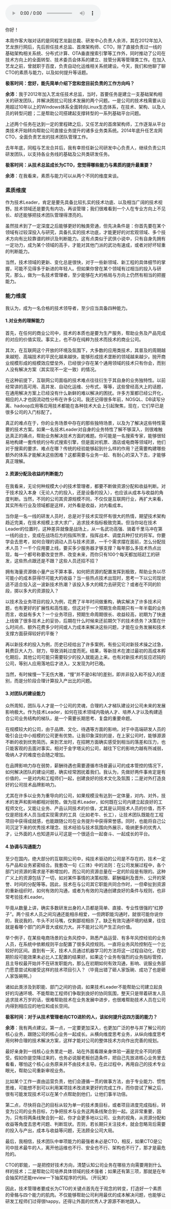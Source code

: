 <audio title="大咖对话 _ 余沛：进阶CTO必备的素质与能力" src="https://static001.geekbang.org/resource/audio/96/de/96066b430c7736d5e1062d3003af72de.mp3" controls="controls"></audio> 
<p>你好！</p><p>本周作客大咖对话的是同程艺龙副总裁、研发中心负责人余沛，其在2012年加入艺龙旅行网后，先后担任技术总监、首席架构师、CTO，除了直接负责过一线的基础架构相关系统、分布式计算、OTA垂直搜索引擎等工作外，同时推动了公司在技术方向上的全面转型、技术委员会体系的建立、技管分离等管理类工作。在加入艺龙之前，曾就职于百度，负责自动化运维相关系统建设。今天，我们和他聊了聊CTO的素质与能力，以及如何提升等话题。</p><p><strong>极客时间：您好，能先简单介绍下您和您目前负责的工作方向吗？</strong></p><p><strong>余沛</strong>：我于2012年加入艺龙任技术总监，当时，首要任务是建立一支基础架构相关的研发团队，并解决困扰公司技术发展的两个问题。一是公司的技术栈需要从沿用超过10年以上的Windows体系全面转向Linux生态体系，在技术、架构、以及人员的转型问题；二是帮助公司搭建起支撑转型的一系列基础平台问题。</p><p>上述两个任务在达到一定的里程碑之后，又任艺龙的首席架构师，工作逐渐从平台类技术开始转向帮助公司直接业务提升的诸多业务类系统。2014年底升任艺龙网CTO，全面负责艺龙的技术团队管理工作。</p><p>去年年底，同程与艺龙合并后，我有幸担任新公司研发中心负责人，继续负责公共研发团队，以支持各业务线的基础及公共类研发任务。</p><!-- [[[read_end]]] --><p><strong>极客时间：从技术总监成长为CTO，您觉得哪些能力与素质的提升最重要？</strong></p><p><strong>余沛</strong>：在我看来，素质与能力可以从两个不同的维度来谈。</p><h3>素质维度</h3><p>作为技术Leader，肯定是要先具备比较扎实的技术功底、以及相当广阔的技术视野。技术领域还是要先有内功，再谈管理；我们很难看到一个人在专业方向上不见长、却还能够把技术团队管理得漂亮的。</p><p>虽然技术到了一定深度之后能够更好的触类旁通，但先决条件是：你首先要在某个领域有过较深投入与研究，具备扎实的技术功底，才能更好的对宏观领域、多个技术方向有比较靠谱的辨识及判断能力。这有点类似于武侠小说中，只有自身先拥有一定功力，成为某个领域的高手，才能对其他门派的武功有速成，或者对好坏轻重的判断能力。</p><p>当然，技术领域的更新、变化总是很快，对于一些新领域、新工程的具体细节的掌握，可能不见得多于新进的年轻人。但如果你曾在某个领域有过相当的投入与研究，那么，做为一名技术管理者，至少能够在大的格局与方向上仍然有相当的把握能力。</p><h3>能力维度</h3><p>我认为，成为一名合格的技术领导者，至少应当具备四种能力。</p><h4>1.对业务的理解能力</h4><p>首先，在任何的商业公司中，技术的本质也是要为生产服务，帮助业务及产品完成的对应的价值实现。事实上，也不存在纯粹为技术而技术的商业公司。</p><p>其次，在互联网这个开放的环境及氛围下，大多数的应用类技术，其普及的周期越来越短、高端技术的平民化越来越快，能够形成技术垄断的领域越来越少。抛开商业规模形成的规模效应壁垒外，已经很少存在某个通用领域的技术只有你会，而别人没有解决方案（其实现不一定一致）的情况。</p><p>在这种前提下，互联网公司面临的技术难点往往衍生于其自身的业务独特性。以前经常讲的高可用、高并发、自动化运维、分布式，等等，这些曾经高大上的话题，在通用解决方案上已经没有什么新鲜的难以解决的困扰。许多方案都已经公开化，相应的人才也因流动性分布在许多公司。我还记得很多年前，NOSQL、DB读写分离、hadoop应用等应用技术都能在各种技术大会上引起聚焦，现在，它们早已是很多公司的入门标配了。</p><p>真正的难点在于，你的业务场景中存在的那些独特场景，以及为了解决这些特性需要的技术方案。如果一名技术Leader对自身的业务特性了解不够深入，则很难触达真正的痛点，帮助业务解决技术方面的难题。你可能是一名搜索专家，能够很轻易地构建一套传统的分布式搜索引擎，但是面对机票、酒店或电商等领域时，他们对于搜索的要求、难点在哪？传统的经验能够起到什么样的作用？还需要构建哪些额外的体系才能解决这些困难？这都需要与业务一起、有耐心的深入下去，才能够真正理解。</p><h4>2.资源分配及收益的判断能力</h4><p>在我看来，无论何种规模大小的技术管理者，都要不断做资源分配和收益判断。对于技术投入本身（无论人力的投入，还是设备的投入），也应该从成本与收益的角度判断。当然，不同的公司其资源规模不同，不仅仅是互联网行业，再扩大来看，其实所有行业及领域都是这样，对外看是收益，对内看成本。</p><p>当你是一名一线的研发人员时，总是对于技术实现怀有很大的热情，期望技术架构趋近完美，在技术规模上求大求广，追求技术指标极致完美。但当你站在技术Leader的位置时，这种差异就像是战场上，从一名武功高强、骑着千里马冲在第一线的战士，变成在战场后方的指挥所里，指挥战术、调度兵种打仗的将军。你要学会去思考，如何合理的调动人员与技术资源，一千个需求摆在面前，怎么分配技术人员？一千个应用要上线，要买多少服务器才够支撑？每年那么多技术热点出现，每一个都号称要改变世界、改变未来，而你只有100个每天都加班赶工的研发，这些热点跟还是不跟？这些人员还招不招？</p><p>拥有海量资源做小量产出不算本事，如何把资源的配置发挥到极致，帮助业务以尽可能小的成本获得尽可能大的收益？当一些热点技术出现时，思考一下以公司现状适不适合投入这一波新技术热潮？该投入多大的精力去研究它？或者在不同的阶段，掷以多大的资源投入？</p><p>以技术及业务项目的投入为例，花费了半年时间做重构，确实解决了许多技术问题，也有更好的扩展性和高性能，但这对于一个预期生命周期只有一年半载的业务而言，收益有多大？一个业务项目，预期生命周期很长、收益较高，初期为了快速上线做了很多技术上的妥协，后期在什么时候来还前期欠下的技术债务？决策在什么时间点、额外花费多少时间或人力成本来解决这些问题，才能在业务发展和技术支撑方面获得较好的平衡？</p><p>再以新技术的投入为例，历史已经给出了许多案例，有些公司对新技术操之过急，耗费巨大人力、财力，导致消耗过度而死。结果，等新技术在渡过最初的高成本孵化期后，其他公司可能只需要较少的投入就能追上来。也有对新技术的反应迟钝的公司，等别人应用落地后才进入，又发现为时已晚。</p><p>当然，有时候慢一下无伤大雅，“慢”并不是0和1的差别，即并非投入和不投入的差别，而是分阶段合理计算投入产出比的问题。</p><h4>3.对团队的建设能力</h4><p>众所周知，团队与人才是一个公司的灵魂，合理的人才梯队建设对公司未来的发展影响极大。作为技术Leader，如何在技术领域内吸纳人才、培养人才以及构建适合公司业务结构的梯队，是一个需要长期思考、复盘的重要命题。</p><p>在规模较大的公司，由于品牌、文化、待遇等方面的影响，对于中高端研发人员的吸引会比中小规模的公司更有优势。让我印象深刻的是，在上家公司时，能够源源不断的收到优势简历。来到艺龙时，在招聘方面确实感受到相当的落差和压力，也只能客观的去面对事实。相对于金字塔尖的公司，越往下它的影响力越有所减弱，吸纳人才的难度也会随之增加。</p><p>在品牌影响力存在弱势，薪酬待遇也需要遵循市场普遍认可的成本管控的情况下，如何解决团队的建设问题，确实经常困扰着我们。我认为，先做好两件事肯定是有价值的，一是对内和工程师们一起，创建良好的技术文化及氛围；二是对外打造良好的公司技术品牌影响力。</p><p>尤其在许多以业务为重导向的公司，如果规模没有达到一定体量，对内、对外，技术的发声和影响都相对弱势。做为技术Leader，如何既在公司内建立起良好的工程师文化，又能让业务、产品认同技术的价值，尤其是认同技术人员的价值，而不仅是把技术人员当成实现需求的工具（比如老牛、长工），让技术团队既能在工程项目中获得成就感，也能跟随公司在业务提升中获得荣誉感。同时，也能将自己公司沉淀下来的优秀技术理念、技术经验与技术氛围向外展示，吸纳更多的优秀人才，让外面的人也知道并认可这是一个很适合一起奋斗、一起成长的平台。</p><h4>4.协调与沟通能力</h4><p>至少在国内，绝大部分的互联网公司中，纯技术驱动的公司是不存在的，技术一定与产品和业务紧密结合。我套改一句《三体》中的法则：在公司发展过程中，各个部门对资源的需求是不断增加的，而公司的资源总量在一定的阶段是有限的。这种广义上的资源包括了一切，如对某件事情的决策权限、薪酬福利及晋升、公开的荣誉、时间的分配等等。因此，技术在与公司其它职能共同合作时，一但牵扯到资源的重新组织时，如何有效的沟通，或者为有效的沟通创建良好的条件与规则，也非常考验技术Leader。</p><p>毕竟从数量上讲，确实多数研发出身的人员都是简单、直接、专业性很强的“红脖子”。两个技术人员之间沟通还能相杀相爱，一但跨职能沟通时，就很可能你说你的，我说我的，牛头不对马嘴，仅剩鄙视相杀了。缺乏有效沟通环境的结果，往往就是看哪个部门的声音大或权力大。并不能对公司产生正向价值。</p><p>举个例子，在某些电商场景的业务风控中，熟悉产品运营、有多年风控经验的业务人员，在系统中依赖规则平台配置了很多风控规则。一直将业务风险控制在一个比较好的区间。直到有一天，技术人员通过机器学习的方法将这一过程自动化，在初期阶段可能效果未必比人工配置的结果好。如果这个业务有强烈的业务指标管控，且主导权最开始并不在研发职能内，那么在初期如何有效沟通，影响、说服业务部门愿意尝试和接受这样的技术项目引入？（毕竟出错了砸人家饭碗、成功了也是砸人家饭碗啊。）</p><p>诸如此类涉及到职能、部门之间的协调，如果技术Leader不能帮助公司建立起良好的沟通环境、不能帮助工程师们争取到良好的协同氛围，整天只是带着研发人员追求技术万岁的话，很难帮助技术在业务发展中进步，也很难帮助技术人员在公司内得到相应应的地位和成长空间。</p><p><strong>极客时间：对于从技术管理者向CTO进阶的人，该如何提升这四方面的能力？</strong></p><p><strong>余沛</strong>：我有两点建议。第一点，一定要更加深入，也更加广泛的参与并了解公司的核心业务，跟随公司的核心业务一起成长。从横向维度思考业务，从纵向维度思考用何种合理的技术解决方案，这样才能对公司的整体技术方向作出完善的规划。</p><p>最好亲身到一线核心业务里走一趟，站在外面看跟亲身体验一遍是完全不同的感受。假如你是空降过来的，也务必说服老板创造条件，把自己先放进核心业务里去看看，哪怕这个核心业务原来并不由技术主导。在此过程中，再用自己的技术专业眼光，帮助公司重新审视业务。</p><p>比如某个工作一直由运营负责，他们会遵循一贯的做事方法，由于专业能力、惯性思维，可能想不到可以利用某项技术改进来更好的完成工作，而你尝试了解之后，很有可能发现技术可以在某个点帮助到他们，让他们事半功倍。</p><p>第二点，尽快将自己的目标从较为单一的技术类目标，或者项目进度完成指标，转变为公司的业务目标，力争把技术与业务这两条线聚合到一起。这非常重要，因为，只有将两条线聚合到一起，你才会更多地以公司、业务的视角，从资源分配和收益等角度去思考问题、判断现状。否则，若长期只关注技术，就会忽略背后需要的投入与产出，成本与收益等问题，无法顾全公司大局。</p><p>最后，我相信，技术团队中单项能力的最强者未必是CTO，相反，如果CTO是公司中技术最牛的人，离开他运维也不行、安全也不行、架构也不行了，那才是最危险的。</p><p>CTO的职能，一是把控好技术方向，清楚认知公司业务在哪些方向需要用到什么样的技术；二是帮助公司培养具体领域的技术强者；如果还有第三项，那就是在年会抽奖时还能review一下抽奖程序的代码。（开玩笑）</p><p>因此，技术管理者要成长为CTO的关键点首先在于观念的转变，打造好一个素质的骨骼与四个能力的肌肉。不仅能够帮助公司利用最优的成本解决问题，也能够让研发工程师们过得很happy。还得让外面的优秀人才源源不断地跳入。</p><p></p>